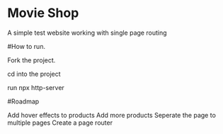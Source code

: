 # Movie Shop
A simple test website working with single page routing


#How to run.

Fork the project.

cd into the project

run npx http-server

#Roadmap

Add hover effects to products
Add more products
Seperate the page to multiple pages
Create a page router
